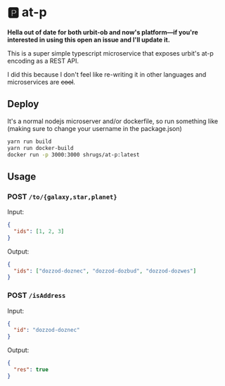 # 🅿️ at-p

**Hella out of date for both urbit-ob and now's platform—if you're interested in using this open an issue and I'll update it.**

This is a super simple typescript microservice that exposes urbit's at-p encoding as a REST API.

I did this because I don't feel like re-writing it in other languages and microservices are ~~cool~~.

## Deploy

It's a normal nodejs microserver and/or dockerfile, so run something like (making sure to change your username in the package.json)

```bash
yarn run build
yarn run docker-build
docker run -p 3000:3000 shrugs/at-p:latest
```

## Usage

### POST `/to/{galaxy,star,planet}`

Input:

```json
{
  "ids": [1, 2, 3]
}
```

Output:

```json
{
  "ids": ["dozzod-doznec", "dozzod-dozbud", "dozzod-dozwes"]
}
```

### POST `/isAddress`

Input:

```json
{
  "id": "dozzod-doznec"
}
```

Output:

```json
{
  "res": true
}
```
